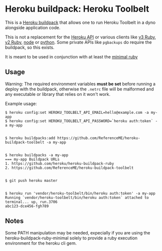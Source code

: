 Heroku buildpack: Heroku Toolbelt
=========================

This is a [Heroku buildpack](http://devcenter.heroku.com/articles/buildpacks) that
allows one to run Heroku Toolbelt in a dyno alongside application code.

This is not a replacement for the [Heroku API](https://devcenter.heroku.com/articles/platform-api-reference#overview) or various clients like [v3 Ruby](https://github.com/heroku/platform-api), [v2 Ruby](https://github.com/heroku/heroku.rb), [node](https://www.npmjs.org/package/heroku-client) or [python](https://github.com/heroku/heroku.py). Some private APIs like `pgbackups` do require the buildpack, so this exists.

It is meant to be used in conjunction with at least the
[minimal ruby](https://github.com/dpiddy/heroku-buildpack-ruby-minimal)


Usage
-----

Warning: The required environment variables **must be set** before running a deploy with the buildpack, otherwise the `.netrc` file will be malformed and any executable or library that relies on it won't work.

Example usage:

    $ heroku config:set HEROKU_TOOLBELT_API_EMAIL=hello@example.com -a my-app
    $ heroku config:set HEROKU_TOOLBELT_API_PASSWORD=`heroku auth:token` -a my-app
    

    $ heroku buildpacks:add https://github.com/ReferenceME/heroku-buildpack-toolbelt -a my-app


    $ heroku buildpacks -a my-app
    === my-app Buildpack URLs
    1. https://github.com/heroku/heroku-buildpack-ruby
    2. https://github.com/ReferenceME/heroku-buildpack-toolbelt


    $ git push heroku master


    $ heroku run 'vendor/heroku-toolbelt/bin/heroku auth:token' -a my-app
    Running `vendor/heroku-toolbelt/bin/heroku auth:token` attached to terminal... up, run.3706
    abc123-dce456-fgh789

Notes
------

Some PATH manipulation may be needed, expecially if you are using the
heroku-buildpack-ruby-minimal solely to provide a ruby execution environment
for the heroku cli gem. 
